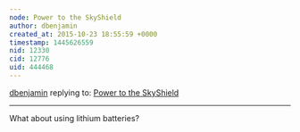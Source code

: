 ```yaml
---
node: Power to the SkyShield
author: dbenjamin
created_at: 2015-10-23 18:55:59 +0000
timestamp: 1445626559
nid: 12330
cid: 12776
uid: 444468
---
```




[dbenjamin](../profile/dbenjamin) replying to: [Power to the SkyShield](../notes/cfastie/10-23-2015/power-to-the-skyshield)

----
What about using lithium batteries? 